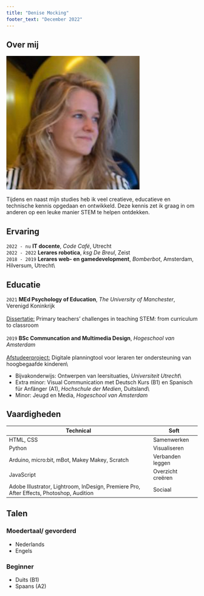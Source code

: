 ```yaml
---
title: "Denise Mocking"
footer_text: "December 2022"
---
```

## Over mij

<img class="profile-picture" src="profile.jpg">

Tijdens en naast mijn studies heb ik veel creatieve, educatieve en technische kennis opgedaan en ontwikkeld. Deze kennis zet ik graag in om anderen op een leuke manier STEM te helpen ontdekken.

## Ervaring
`2022 - nu`
**IT docente**, *Code Café*, Utrecht\
`2022 - 2022`
**Lerares robotica**, *ksg De Breul*, Zeist\
`2018 - 2019`
**Lerares web- en gamedevelopment**, *Bomberbot*, Amsterdam, Hilversum, Utrecht\

## Educatie
`2021`
**MEd Psychology of Education**, *The University of Manchester*, Verenigd Koninkrijk\
\
<ins>Dissertatie:</ins> Primary teachers’ challenges in teaching STEM: from curriculum to classroom\
\
`2019`
**BSc Communcation and Multimedia Design**, *Hogeschool van Amsterdam*\
\
<ins>Afstudeerproject:</ins> Digitale planningtool voor leraren ter ondersteuning van hoogbegaafde kinderen\
- Bijvakonderwijs: Ontwerpen van leersituaties, *Universiteit Utrecht*\
- Extra minor: Visual Communication met Deutsch Kurs (B1) en Spanisch für Anfänger (A1), *Hochschule der Medien*, Duitsland\
- Minor: Jeugd en Media, *Hogeschool van Amsterdam*

## Vaardigheden

| Technical          | Soft                 |
| ------------------ | -------------------- |
| HTML, CSS          | Samenwerken          |
| Python             | Visualiseren
| Arduino, micro:bit, mBot, Makey Makey, Scratch | Verbanden leggen |
| JavaScript         | Overzicht creëren |
| Adobe Illustrator, Lightroom, InDesign, Premiere Pro, After Effects, Photoshop, Audition | Sociaal

## Talen
### Moedertaal/ gevorderd
- Nederlands
- Engels

### Beginner
- Duits (B1)
- Spaans (A2)
